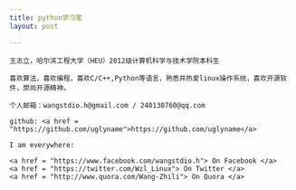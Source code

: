 ```yaml
---
title: python学习笔
layout: post

---
```


    王志立，哈尔滨工程大学（HEU）2012级计算机科学与技术学院本科生

    喜欢算法，喜欢编程，喜欢C/C++,Python等语言，熟悉并热爱linux操作系统，喜欢开源软件，崇尚开源精神。

    个人邮箱：wangstdio.h@gmail.com / 240130760@qq.com

    github: <a href = "https://github.com/uglyname">https://github.com/uglyname</a> 

    I am everywhere: 

    <a href = "https://www.facebook.com/wangstdio.h"> On Facebook </a>
    <a href = "https://twitter.com/Wzl_Linux"> On Twitter </a>
    <a href = "http://www.quora.com/Wang-Zhili"> On Quora </a> 

